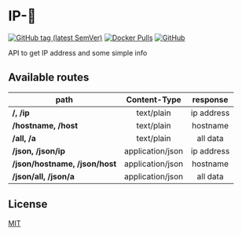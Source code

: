 # IP-🧰

[![GitHub tag (latest SemVer)](https://img.shields.io/github/v/tag/DavidEredics/IP-toolbox?sort=semver)](https://github.com/DavidEredics/IP-toolbox/tags)
[![Docker Pulls](https://img.shields.io/docker/pulls/davideredics/ip-toolbox)](https://hub.docker.com/r/davideredics/ip-toolbox)
[![GitHub](https://img.shields.io/github/license/DavidEredics/IP-toolbox)](LICENSE)

API to get IP address and some simple info

## Available routes
| path | Content-Type | response |
|------|:------------:|:--------:|
| **/, /ip** | text/plain | ip address |
| **/hostname, /host** | text/plain | hostname |
| **/all, /a** | text/plain | all data |
| **/json, /json/ip** | application/json | ip address |
| **/json/hostname, /json/host** | application/json | hostname |
| **/json/all, /json/a** | application/json | all data |

## License
[MIT](LICENSE)

